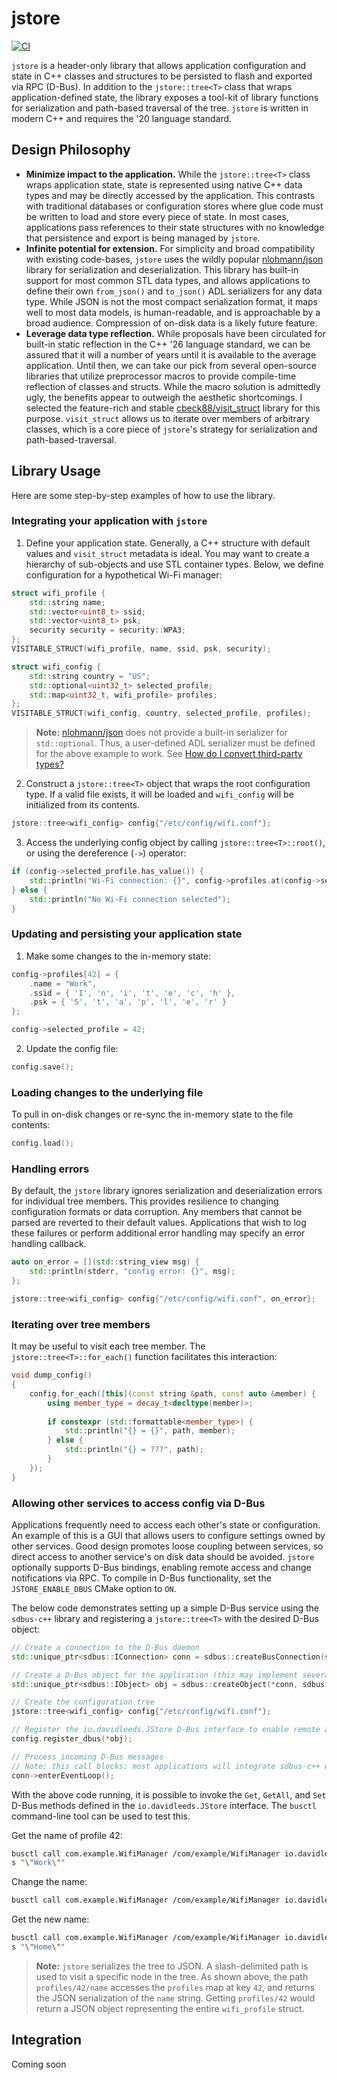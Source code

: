 # jstore

[![CI](https://github.com/DavidLeeds/jstore/actions/workflows/ci.yml/badge.svg)](https://github.com/DavidLeeds/jstore/actions/workflows/ci.yml)

`jstore` is a header-only library that allows application configuration and state in C++ classes and structures to be persisted to flash and exported via RPC (D-Bus). In addition to the `jstore::tree<T>` class that wraps application-defined state, the library exposes a tool-kit of library functions for serialization and path-based traversal of the tree. `jstore` is written in modern C++ and requires the '20 language standard.

## Design Philosophy

* **Minimize impact to the application.** While the `jstore::tree<T>` class wraps application state, state is represented using native C++ data types and may be directly accessed by the application. This contrasts with traditional databases or configuration stores where glue code must be written to load and store every piece of state. In most cases, applications pass references to their state structures with no knowledge that persistence and export is being managed by `jstore`.
* **Infinite potential for extension.** For simplicity and broad compatibility with existing code-bases, `jstore` uses the wildly popular [nlohmann/json](https://github.com/nlohmann/json) library for serialization and deserialization. This library has built-in support for most common STL data types, and allows applications to define their own `from_json()` and `to_json()` ADL serializers for any data type. While JSON is not the most compact serialization format, it maps well to most data models, is human-readable, and is approachable by a broad audience. Compression of on-disk data is a likely future feature.
* **Leverage data type reflection.** While proposals have been circulated for built-in static reflection in the C++ '26 language standard, we can be assured that it will a number of years until it is available to the average application. Until then, we can take our pick from several open-source libraries that utilize preprocessor macros to provide compile-time reflection of classes and structs. While the macro solution is admittedly ugly, the benefits appear to outweigh the aesthetic shortcomings. I selected the feature-rich and stable [cbeck88/visit_struct](https://github.com/cbeck88/visit_struct) library for this purpose. `visit_struct` allows us to iterate over members of arbitrary classes, which is a core piece of `jstore`'s strategy for serialization and path-based-traversal.

## Library Usage

Here are some step-by-step examples of how to use the library.

### Integrating your application with `jstore`
 
 1. Define your application state. Generally, a C++ structure with default values and `visit_struct` metadata is ideal. You may want to create a hierarchy of sub-objects and use STL container types. Below, we define configuration for a hypothetical Wi-Fi manager:

```c++
struct wifi_profile {
    std::string name;
    std::vector<uint8_t> ssid;
    std::vector<uint8_t> psk;
    security security = security::WPA3;
};
VISITABLE_STRUCT(wifi_profile, name, ssid, psk, security);

struct wifi_config {
    std::string country = "US";
    std::optional<uint32_t> selected_profile;
    std::map<uint32_t, wifi_profile> profiles;
};
VISITABLE_STRUCT(wifi_config, country, selected_profile, profiles);
```

> **Note:** [nlohmann/json](https://github.com/nlohmann/json) does not provide a built-in serializer for `std::optional`. Thus, a user-defined ADL serializer must be defined for the above example to work. See [How do I convert third-party types?](https://github.com/nlohmann/json?tab=readme-ov-file#how-do-i-convert-third-party-types)

2. Construct a `jstore::tree<T>` object that wraps the root configuration type. If a valid file exists, it will be loaded and `wifi_config` will be initialized from its contents.

```c++
jstore::tree<wifi_config> config{"/etc/config/wifi.conf"};
```

3. Access the underlying config object by calling `jstore::tree<T>::root()`, or using the dereference (`->`) operator:

```c++
if (config->selected_profile.has_value()) {
    std::println("Wi-Fi connection: {}", config->profiles.at(config->selected_profile.value()).name);
} else {
    std::println("No Wi-Fi connection selected");
}
```

### Updating and persisting your application state

1. Make some changes to the in-memory state:

```c++
config->profiles[42] = {
    .name = "Work",
    .ssid = { 'I', 'n', 'i', 't', 'e', 'c', 'h' },
    .psk = { 'S', 't', 'a', 'p', 'l', 'e', 'r' }
};

config->selected_profile = 42;
```

2. Update the config file:

```c++
config.save();
```

### Loading changes to the underlying file

To pull in on-disk changes or re-sync the in-memory state to the file contents:

```c++
config.load();
```

### Handling errors

By default, the `jstore` library ignores serialization and deserialization errors for individual tree members. This provides resilience to changing configuration formats or data corruption. Any members that cannot be parsed are reverted to their default values. Applications that wish to log these failures or perform additional error handling may specify an error handling callback.

```c++
auto on_error = [](std::string_view msg) {
    std::println(stderr, "config error: {}", msg);
};

jstore::tree<wifi_config> config{"/etc/config/wifi.conf", on_error};
```

### Iterating over tree members

It may be useful to visit each tree member. The `jstore::tree<T>::for_each()` function facilitates this interaction:

```c++
void dump_config()
{
    config.for_each([this](const string &path, const auto &member) {
        using member_type = decay_t<decltype(member)>;
        
        if constexpr (std::formattable<member_type>) {
            std::println("{} = {}", path, member);
        } else {
            std::println("{} = ???", path);
        }
    });
}
```

### Allowing other services to access config via D-Bus

Applications frequently need to access each other's state or configuration. An example of this is a GUI that allows users to configure settings owned by other services. Good design promotes loose coupling between services, so direct access to another service's on disk data should be avoided. `jstore` optionally supports D-Bus bindings, enabling remote access and change notifications via RPC. To compile in D-Bus functionality, set the `JSTORE_ENABLE_DBUS` CMake option to `ON`.

The below code demonstrates setting up a simple D-Bus service using the `sdbus-c++` library and registering a `jstore::tree<T>` with the desired D-Bus object:

```c++
// Create a connection to the D-Bus daemon
std::unique_ptr<sdbus::IConnection> conn = sdbus::createBusConnection(sdbus::ServiceName{"com.example.WifiManager"});

// Create a D-Bus object for the application (this may implement several interfaces, in addition to JStore) 
std::unique_ptr<sdbus::IObject> obj = sdbus::createObject(*conn, sdbus::ObjectPath{"/com/example/WifiManager"});

// Create the configuration tree
jstore::tree<wifi_config> config{"/etc/config/wifi.conf"};

// Register the io.davidleeds.JStore D-Bus interface to enable remote access
config.register_dbus(*obj);

// Process incoming D-Bus messages
// Note: this call blocks; most applications will integrate sdbus-c++ with their primary event loop
conn->enterEventLoop();
```

With the above code running, it is possible to invoke the `Get`, `GetAll`, and `Set` D-Bus methods defined in the `io.davidleeds.JStore` interface. The `busctl` command-line tool can be used to test this.

Get the name of profile 42:

```sh
busctl call com.example.WifiManager /com/example/WifiManager io.davidleeds.JStore Get s "profiles/42/name"
s "\"Work\""
```

Change the name:

```sh
busctl call com.example.WifiManager /com/example/WifiManager io.davidleeds.JStore Set ss "profiles/42/name" "\"Home\""
```

Get the new name:

```sh
busctl call com.example.WifiManager /com/example/WifiManager io.davidleeds.JStore Get s "profiles/42/name"
s "\"Home\""
```

> **Note:** `jstore` serializes the tree to JSON. A slash-delimited path is used to visit a specific node in the tree. As shown above, the path `profiles/42/name` accesses the `profiles` map at key `42`, and returns the JSON serialization of the `name` string. Getting `profiles/42` would return a JSON object representing the entire `wifi_profile` struct.

## Integration

Coming soon
